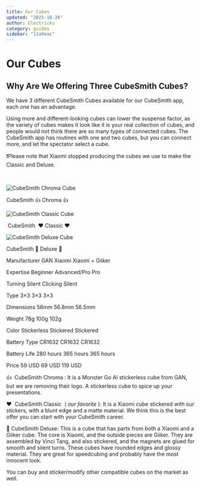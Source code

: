 ```yaml
---
title: Our Cubes
updated: "2025-10-26"
author: Electricks
category: guides
sidebar: "11a9eac"
---
```


# Our Cubes

## Why Are We Offering Three CubeSmith Cubes?

We have 3 different CubeSmith Cubes available for our CubeSmith app, each one has an advantage.

Using more and different-looking cubes can lower the suspense factor, as the variety of cubes makes it look like it is your real collection of cubes, and people would not think there are so many types of connected cubes. The CubeSmith app has routines with one and two cubes, but you can connect more, and let the spectator select a cube.

❗️Please note that Xiaomi stopped producing the cubes we use to make the Classic and Deluxe.

 

![CubeSmith Chroma Cube](https://electricks.info/wp-content/uploads/2022/12/chroma.png)

CubeSmith
👍 Chroma 👍

![CubeSmith Classic Cube](https://electricks.info/wp-content/uploads/2022/12/xiaomi.png)

 CubeSmith 
❤️ Classic ❤️

![CubeSmith Deluxe Cube](https://electricks.info/wp-content/uploads/2022/12/vinci.png)

CubeSmith
🌟 Deluxe 🌟

Manufacturer
GAN
Xiaomi
Xiaomi + Giiker

Expertise
Beginner
Advanced/Pro
Pro

Turning
Silent
Clicking
Silent

Type
3×3
3×3
3×3

Dimensions
56mm
56.8mm
56.5mm

Weight
78g
100g
102g

Color
Stickerless
Stickered
Stickered

Battery Type
CR1632
CR1632
CR1632

Battery Life
280 hours
365 hours
365 hours

Price
59 USD
69 USD
119 USD

👍  CubeSmith Chroma : It is a Monster Go AI stickerless cube from GAN, but we are removing their logo. A stickerless cube to spice up your presentations.

❤️  CubeSmith Classic  ( *our favorite* ): It is a Xiaomi cube stickered with our stickers, with a blunt edge and a matte material. We think this is the best offer you can start with your CubeSmith career.

🌟 CubeSmith Deluxe: This is a cube that has parts from both a Xiaomi and a Giiker cube. The core is Xiaomi, and the outside pieces are Giiker. They are assembled by Vinci Tang, and also stickered, and the magnets are glued for smooth and silent turns. These cubes have rounded edges and glossy material. They are great for speedcubing and probably have the most innocent look.

You can buy and sticker/modify other compatible cubes on the market as well.